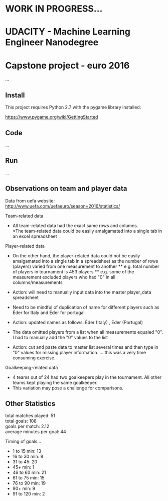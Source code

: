 # WORK IN PROGRESS...

# UDACITY - Machine Learning Engineer Nanodegree

# Capstone project - euro 2016

...

## Install

This project requires Python 2.7 with the pygame library installed:

https://www.pygame.org/wiki/GettingStarted

## Code

...

## Run

...

## Observations on team and player data

Data from uefa website:  http://www.uefa.com/uefaeuro/season=2016/statistics/

Team-related data
* All team-related data had the exact same rows and columns.  
*The team-related data could be easily amalgamated into a single tab in an excel spreadsheet

Player-related data
* On the other hand, the player-related data could not be easily amalgamated into a single
tab in a spreadsheet as the number of rows (players) varied from one measurement to another
** e.g. total number of players in tournament is 453 players
** e.g. some of the measurement excluded players who had "0" in all columns/measurements
* Action:  will need to manually input data into the master player_data spreadsheet

* Need to be mindful of duplication of name for different players such as Éder for Italy and Éder for portugal
* Action:  updated names as follows:  Éder (Italy) , Éder (Portugal)

* The data omitted players from a list when all measurements equaled "0".  I had to manually add the "0" values to the list
* Action:  cut and paste data to master list several times and then type in "0" values for missing player information.
... this was a very time consuming exercise.

Goalkeeping-related data
* 4 teams out of 24 had two goalkeepers play in the tournament.  All other teams kept playing the same goalkeeper.
* This variation may pose a challenge for comparisons.

## Other Statistics

total matches played: 51	
total goals: 108	
goals per match: 2.12 	
average minutes per goal: 44

Timing of goals...

* 1 to 15 min: 	13
* 16 to 30 min: 	8
* 31 to 45: 		20
* 45+ min: 		1
* 46 to 60 min: 	21
* 61 to 75 min: 	15
* 76 to 90 min: 	19
* 90+ min: 		9
* 91 to 120 min:	2